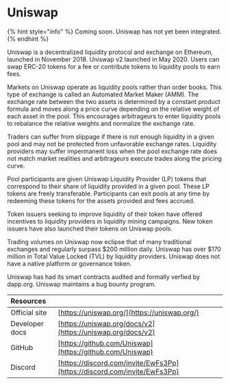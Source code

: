 # Uniswap

{% hint style="info" %}
Coming soon. Uniswap has not yet been integrated.
{% endhint %}

Uniswap is a decentralized liquidity protocol and exchange on Ethereum, launched in November 2018. Uniswap v2 launched in May 2020. Users can swap ERC-20 tokens for a fee or contribute tokens to liquidity pools to earn fees.

Markets on Uniswap operate as liquidity pools rather than order books. This type of exchange is called an Automated Market Maker \(AMM\). The exchange rate between the two assets is determined by a constant product formula and moves along a price curve depending on the relative weight of each asset in the pool. This encourages arbitrageurs to enter liquidity pools to rebalance the relative weights and normalize the exchange rate.

Traders can suffer from slippage if there is not enough liquidity in a given pool and may not be protected from unfavorable exchange rates. Liquidity providers may suffer impermanent loss when the pool exchange rate does not match market realities and arbitrageurs execute trades along the pricing curve.

Pool participants are given Uniswap Liquidity Provider \(LP\) tokens that correspond to their share of liquidity provided in a given pool. These LP tokens are freely transferable. Participants can exit pools at any time by redeeming these tokens for the assets provided and fees accrued.

Token issuers seeking to improve liquidity of their token have offered incentives to liquidity providers in liquidity mining campaigns. New token issuers have also launched their tokens on Uniswap pools.

Trading volumes on Uniswap now eclipse that of many traditional exchanges and regularly surpass $200 million daily. Uniswap has over $170 million in Total Value Locked \(TVL\) by liquidity providers. Uniswap does not have a native platform or governance token.

Uniswap has had its smart contracts audited and formally verfied by dapp.org. Uniswap maintains a bug bounty program.

| Resources |  |
| :--- | :--- |
| Official site | [https://uniswap.org/](https://uniswap.org/) |
| Developer docs | [https://uniswap.org/docs/v2](https://uniswap.org/docs/v2) |
| GitHub | [https://github.com/Uniswap](https://github.com/Uniswap) |
| Discord | [https://discord.com/invite/EwFs3Pp](https://discord.com/invite/EwFs3Pp) |

